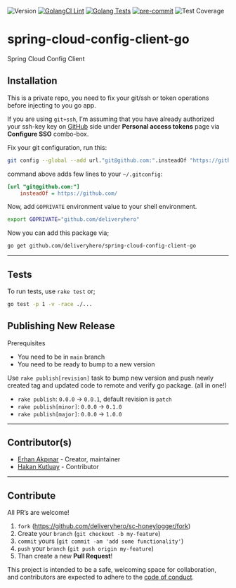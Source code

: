 ![Version](https://img.shields.io/badge/version-1.0.9-orange.svg)
[![GolangCI Lint](https://github.com/deliveryhero/spring-cloud-config-client-go/actions/workflows/go-lint.yml/badge.svg)](https://github.com/deliveryhero/sc-payment-service/actions/workflows/go-lint.yml)
[![Golang Tests](https://github.com/deliveryhero/spring-cloud-config-client-go/actions/workflows/go-test.yml/badge.svg)](https://github.com/deliveryhero/sc-payment-service/actions/workflows/go-test.yml) 
[![pre-commit](https://img.shields.io/badge/pre--commit-enabled-brightgreen?logo=pre-commit&logoColor=white)](https://github.com/pre-commit/pre-commit) 
![Test Coverage](https://img.shields.io/badge/coverage-76.3%25-orange.svg)

# spring-cloud-config-client-go
Spring Cloud Config Client

## Installation

This is a private repo, you need to fix your git/ssh or token operations before
injecting to you go app.

If you are using `git+ssh`, I’m assuming that you have already authorized your
ssh-key key on [GitHub](https://github.com/settings/tokens) side under
**Personal access tokens** page via **Configure SSO** combo-box.

Fix your git configuration, run this:

```bash
git config --global --add url."git@github.com:".insteadOf "https://github.com/"
```

command above adds few lines to your `~/.gitconfig`:

```ini
[url "git@github.com:"]
	insteadOf = https://github.com/
```

Now, add `GOPRIVATE` environment value to your shell environment.

```bash
export GOPRIVATE="github.com/deliveryhero"
```

Now you can add this package via;

```bash
go get github.com/deliveryhero/spring-cloud-config-client-go
```

---

## Tests

To run tests, use `rake test` or;

```bash
go test -p 1 -v -race ./...
```

## Publishing New Release

Prerequisites

- You need to be in `main` branch
- You need to be ready to bump to a new version

Use `rake publish[revision]` task to bump new version and push newly created
tag and updated code to remote and verify go package. (all in one!)

- `rake publish`: `0.0.0` -> `0.0.1`, default revision is `patch`
- `rake publish[minor]`: `0.0.0` -> `0.1.0`
- `rake publish[major]`: `0.0.0` -> `1.0.0`

---

## Contributor(s)

* [Erhan Akpınar](https://github.com/erhanakp) - Creator, maintainer
* [Hakan Kutluay](https://github.com/hakankutluay) - Contributor

---

## Contribute

All PR’s are welcome!

1. `fork` (https://github.com/deliveryhero/sc-honeylogger/fork)
1. Create your `branch` (`git checkout -b my-feature`)
1. `commit` yours (`git commit -am 'add some functionality'`)
1. `push` your `branch` (`git push origin my-feature`)
1. Than create a new **Pull Request**!

This project is intended to be a safe, welcoming space for collaboration, and
contributors are expected to adhere to the [code of conduct][coc].


[coc]: https://github.com/deliveryhero/sc-honeylogger/blob/main/CODE_OF_CONDUCT.md